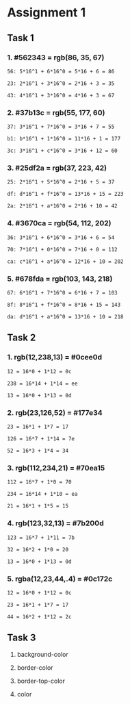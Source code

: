 # Assignment 1

## Task 1

### 1. #562343 = rgb(86, 35, 67)
	56: 5*16^1 + 6*16^0 = 5*16 + 6 = 86

	23: 2*16^1 + 3*16^0 = 2*16 + 3 = 35

	43: 4*16^1 + 3*16^0 = 4*16 + 3 = 67

### 2. #37b13c = rgb(55, 177, 60)
	37: 3*16^1 + 7*16^0 = 3*16 + 7 = 55

	b1: b*16^1 + 1*16^0 = 11*16 + 1 = 177

	3c: 3*16^1 + c*16^0 = 3*16 + 12 = 60

### 3. #25df2a = rgb(37, 223, 42)
	25: 2*16^1 + 5*16^0 = 2*16 + 5 = 37

	df: d*16^1 + f*16^0 = 13*16 + 15 = 223

	2a: 2*16^1 + a*16^0 = 2*16 + 10 = 42

### 4. #3670ca = rgb(54, 112, 202)
	36: 3*16^1 + 6*16^0 = 3*16 + 6 = 54

	70: 7*16^1 + 0*16^0 = 7*16 + 0 = 112

	ca: c*16^1 + a*16^0 = 12*16 + 10 = 202

### 5. #678fda = rgb(103, 143, 218)
	67: 6*16^1 + 7*16^0 = 6*16 + 7 = 103

	8f: 8*16^1 + f*16^0 = 8*16 + 15 = 143

	da: d*16^1 + a*16^0 = 13*16 + 10 = 218

## Task 2

### 1. rgb(12,238,13) = #0cee0d
	12 = 16*0 + 1*12 = 0c

	238 = 16*14 + 1*14 = ee

	13 = 16*0 + 1*13 = 0d
 
### 2. rgb(23,126,52) = #177e34
	23 = 16*1 + 1*7 = 17

	126 = 16*7 + 1*14 = 7e

	52 = 16*3 + 1*4 = 34

### 3. rgb(112,234,21) = #70ea15
	112 = 16*7 + 1*0 = 70
	
	234 = 16*14 + 1*10 = ea

	21 = 16*1 + 1*5 = 15

### 4. rgb(123,32,13) = #7b200d
	123 = 16*7 + 1*11 = 7b

	32 = 16*2 + 1*0 = 20

	13 = 16*0 + 1*13 = 0d
	
### 5. rgba(12,23,44,.4) = #0c172c
	12 = 16*0 + 1*12 = 0c
	
	23 = 16*1 + 1*7 = 17

	44 = 16*2 + 1*12 = 2c

## Task 3

1. background-color

2. border-color

3. border-top-color

4. color


